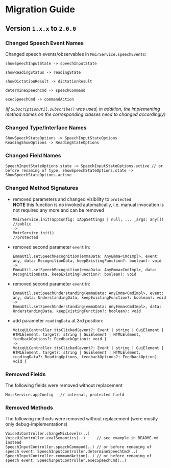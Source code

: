 # Migration Guide


## Version `1.x.x` to `2.0.0`

### Changed Speech Event Names

Changed speech events/observables in `MmirService.speechEvents`:

```
showSpeechInputState -> speechInputState

showReadingStatus -> readingState

showDictationResult -> dictationResult

determineSpeechCmd -> speechCommand

execSpeechCmd -> commandAction
```

_(if `SubscriptionUtil.subscribe()` was used, in addition, the implementing
  method names on the corresponding classes need to changed accordingly)_

### Changed Type/Interface Names

```
ShowSpeechStateOptions -> SpeechInputStateOptions
ReadingShowOptions -> ReadingStateOptions
```

### Changed Field Names

```
SpeechInputStateOptions.state -> SpeechInputStateOptions.active // or before renaming of type: ShowSpeechStateOptions.state -> ShowSpeechStateOptions.active
```

### Changed Method Signatures

 * removed parameters and changed visibility to `protected`  
   **NOTE** this function is no invoked automatically, i.e. manual invocation is not required any more and can be removed
   ```
   MmirService.init(appConfig: IAppSettings | null, ... _args: any[]) //public
   ->
   MmirService.init()                                                 //protected
   ```

 * removed second parameter `event` in:
   ```
   EmmaUtil.setSpeechRecognition(emmaData: AnyEmma<CmdImpl>, event: any, data: RecognitionData, keepExistingFunction?: boolean): void
   ->
   EmmaUtil.setSpeechRecognition(emmaData: AnyEmma<CmdImpl>, data: RecognitionData, keepExistingFunction?: boolean): void
   ```
 * removed second parameter `event` in:
   ```
   EmmaUtil.setSpeechUnderstanding(emmaData: AnyEmma<CmdImpl>, event: any, data: UnderstandingData, keepExistingFunction?: boolean): void
   ->
   EmmaUtil.setSpeechUnderstanding(emmaData: AnyEmma<CmdImpl>, data: UnderstandingData, keepExistingFunction?: boolean): void
   ```

 * add parameter `readingData` at 3rd position:
   ```
   VoiceUiController.ttsClicked(event?: Event | string | GuiElement | HTMLElement, target?: string | GuiElement | HTMLElement, feedbackOptions?: FeedbackOption): void {
   ->
   VoiceUiController.ttsClicked(event?: Event | string | GuiElement | HTMLElement, target?: string | GuiElement | HTMLElement, readingData?: ReadingOptions, feedbackOptions?: FeedbackOption): void {
   ```

### Removed Fields

The following fields were removed without replacement

```
MmirService.appConfig   // internal, protected field
```

### Removed Methods

The following methods were removed without replacement
(were mostly only debug-implementations)

```
VoiceUiController.changeMicLevels(..)
VoiceUiController.evalSemantics(..)     // see example in README.md instead
SpeechInputController.speechCommand(..) // or before renaming of speech event: SpeechInputController.determineSpeechCmd(..)
SpeechInputController.commandAction(..) // or before renaming of speech event: SpeechInputController.execSpeechCmd(..)
```
